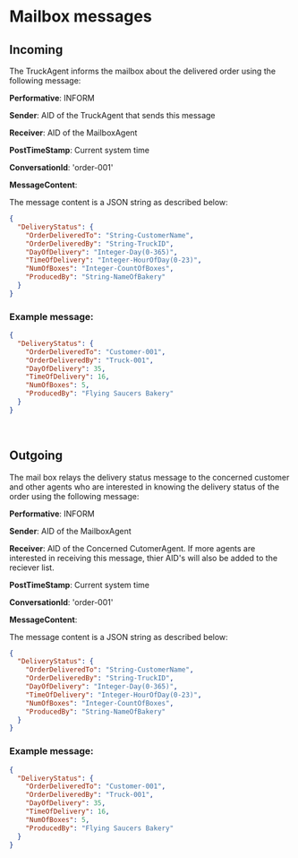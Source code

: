 # Mailbox messages
## Incoming
The TruckAgent informs the mailbox about the delivered order using the following message:

**Performative**: INFORM

**Sender**: AID of the TruckAgent that sends this message

**Receiver**: AID of the MailboxAgent

**PostTimeStamp**: Current system time 

**ConversationId**: 'order-001' 

**MessageContent**: 

The message content is a JSON string as described below: 

```json
{
  "DeliveryStatus": {
    "OrderDeliveredTo": "String-CustomerName",
    "OrderDeliveredBy": "String-TruckID",
    "DayOfDelivery": "Integer-Day(0-365)",
    "TimeOfDelivery": "Integer-HourOfDay(0-23)",
    "NumOfBoxes": "Integer-CountOfBoxes",
    "ProducedBy": "String-NameOfBakery"
  }
}
```

### Example message:

```json
{
  "DeliveryStatus": {
    "OrderDeliveredTo": "Customer-001",
    "OrderDeliveredBy": "Truck-001",
    "DayOfDelivery": 35,
    "TimeOfDelivery": 16,
    "NumOfBoxes": 5,
    "ProducedBy": "Flying Saucers Bakery"
  }
}
```

<br>



## Outgoing
The mail box relays the delivery status message to the concerned customer and other agents who are interested in knowing the delivery status of the order using the following message:

**Performative**: INFORM

**Sender**: AID of the MailboxAgent

**Receiver**: AID of the Concerned CutomerAgent. If more agents are interested in receiving this message, thier AID's will also be added to the reciever list.

**PostTimeStamp**: Current system time 

**ConversationId**: 'order-001' 

**MessageContent**: 

The message content is a JSON string as described below: 

```json
{
  "DeliveryStatus": {
    "OrderDeliveredTo": "String-CustomerName",
    "OrderDeliveredBy": "String-TruckID",
    "DayOfDelivery": "Integer-Day(0-365)",
    "TimeOfDelivery": "Integer-HourOfDay(0-23)",
    "NumOfBoxes": "Integer-CountOfBoxes",
    "ProducedBy": "String-NameOfBakery"
  }
}
```

### Example message:

```json
{
  "DeliveryStatus": {
    "OrderDeliveredTo": "Customer-001",
    "OrderDeliveredBy": "Truck-001",
    "DayOfDelivery": 35,
    "TimeOfDelivery": 16,
    "NumOfBoxes": 5,
    "ProducedBy": "Flying Saucers Bakery"
  }
}
```
<br>